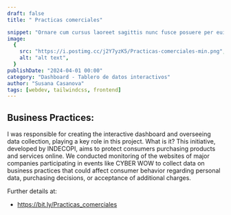```yaml
---
draft: false
title: " Practicas comerciales"

snippet: "Ornare cum cursus laoreet sagittis nunc fusce posuere per euismod dis vehicula a, semper fames lacus maecenas dictumst pulvinar neque enim non potenti. Torquent hac sociosqu eleifend potenti."
image:
  {
    src: "https://i.postimg.cc/j2Y7yzK5/Practicas-comerciales-min.png",
    alt: "alt text",
  }
publishDate: "2024-04-01 00:00"
category: "Dashboard - Tablero de datos interactivos"
author: "Susana Casanova"
tags: [webdev, tailwindcss, frontend]
---
```


## Business Practices:

I was responsible for creating the interactive dashboard and overseeing data collection, playing a key role in this project.
What is it?
This initiative, developed by INDECOPI, aims to protect consumers purchasing products and services online. We conducted monitoring of the websites of major companies participating in events like CYBER WOW to collect data on business practices that could affect consumer behavior regarding personal data, purchasing decisions, or acceptance of additional charges.

Further details at:
- https://bit.ly/Practicas_comerciales